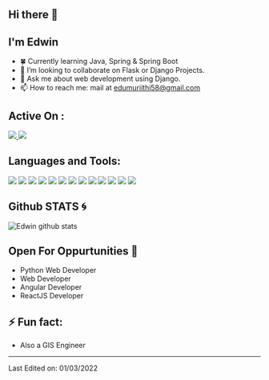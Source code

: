 ## Hi there 👋
## I'm Edwin
- 🍀 Currently learning Java, Spring & Spring Boot
- 👯 I’m looking to collaborate on Flask or Django Projects.
- 💬 Ask me about web development using Django.
- 📫 How to reach me: mail at edumuriithi58@gmail.com

## Active On :
<p>
<a href="https://www.linkedin.com/in/edwin-karimi/" target="blank">
  <img src="https://img.shields.io/badge/-Edwin-0077B5?style=for-the-badge&logo=Linkedin&logoColor=white"/>
</a>
<a href="https://twitter.com/GISDevEd" target="blank">
  <img src="https://img.shields.io/badge/-Edwin-0077B5?style=for-the-badge&logo=Twitter&logoColor=white"/>
</a>
</p>

## Languages and Tools:
<p>
<img src="https://img.shields.io/badge/HTML5-E34F26?style=for-the-badge&logo=html5&logoColor=white">
<img src="https://img.shields.io/badge/CSS-0077B5?&style=for-the-badge&logo=css3&logoColor=white">
<img src="https://img.shields.io/badge/JavaScript-F7DF1E?style=for-the-badge&logo=javascript&logoColor=white">
<img src="https://img.shields.io/badge/React-14354C?style=for-the-badge&logo=react&logoColor=blue">
<img src="https://img.shields.io/badge/Angular-14354C?style=for-the-badge&logo=angular&logoColor=red">
<img src="https://img.shields.io/badge/Bootstrap-563D7C?style=for-the-badge&logo=bootstrap&logoColor=white">
<img src="https://img.shields.io/badge/Flask-14354C?style=for-the-badge&logo=flask&logoColor=white">
<img src="https://img.shields.io/badge/Django-092E20?style=for-the-badge&logo=django&logoColor=white">
<img src="https://img.shields.io/badge/Figma-4EA94B?style=for-the-badge&logo=figma&logoColor=white">
<img src="https://img.shields.io/badge/Vscode-0077B5?style=for-the-badge&logo=visual-studio-code&logoColor=white">
<img src="https://img.shields.io/badge/Pycharm-4EA94B?style=for-the-badge&logo=pycharm&logoColor=yellow">
<img src="https://img.shields.io/badge/MongoDB-4EA94B?style=for-the-badge&logo=mongodb&logoColor=white">
<img src="https://img.shields.io/badge/PostgreSQL-14354C?style=for-the-badge&logo=postgreSQL&logoColor=blue">
</p>


## Github STATS :cyclone:

![Edwin github stats](https://github-readme-stats.vercel.app/api?username=Edu58&show_icons=true&theme=radical)
<br>

<!-- ## Some Repos to Visit :blossom:
![ReadMe Card](https://github-readme-stats.vercel.app/api/pin/?username=Edu58&repo=Black-React-Portfolio&show_icons=true&theme=radical)
![ReadMe Card](https://github-readme-stats.vercel.app/api/pin/?username=Edu58&repo=Covid19-Update-WebApp-Leaflet.js&show_icons=true&theme=radical) -->

## Open For Oppurtunities :purple_heart:
- Python Web Developer
- Web Developer
- Angular Developer
- ReactJS Developer

## ⚡ Fun fact:
- Also a GIS Engineer

-----

Last Edited on: 01/03/2022
